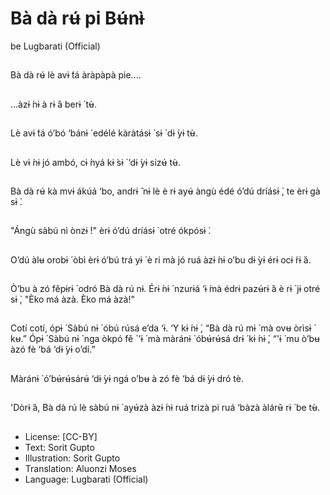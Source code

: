 # Bà dà rʉ́ pi Bʉ́nɨ̀
be
Lugbarati (Official)

##
Bà dà rʉ́ lè avɨ ́tá àràpàpà
pie....


##
...àzɨ ́nɨ à rɨ ́á berɨ ̀ tʉ̀.


##
Lè avɨ ́tá ó’bó ‘bánɨ ́
edélé kàràtásɨ ̀ sɨ ̀ dɨ ̀yɨ tʉ̀.


##
Lè vɨ ́nɨ jó ambó,
cɨ ́nyá kɨ ́sɨ ̀ ‘dɨ ̀yɨ sizʉ́ tʉ̀.


##
Bà dà rʉ́ kà mvɨ ákúá ‘bo,
andrɨ ̂ nɨ lè è rɨ ayʉ́ àngù
édé ó’dú dríásɨ ̀, te èrɨ
gà sɨ ̀.


##
"Ángù sàbú nì ònzɨ ́!" èrɨ
ó’dú dríásɨ ̀ otré ókpósɨ ́.


##
O’dú àlʉ orobɨ ́ òbì èrɨ
ó’bú trá yɨ ̀ è ri mà jó ruá
àzɨ ́nɨ o’bu dɨ ̀yɨ érɨ ocɨ ́rɨ ̀á.


##
Ò’bu à zó fěpɨrɨ ̀ odró
Bà dà rú nɨ.
Érɨ ́nɨ ́ nzurɨá ‘ɨ ́mà édrɨ
pazʉ́rɨ ̀á è rɨ ̀ jɨ otré sɨ ̀,
"Èko má àzà. Èko má
àzà!"


##
Cotí cotí, ópɨ ́ Sàbú nɨ ́
óbú rúsá e’da ‘ɨ.
‘Y kɨ ́nɨ ̀, “Bà dà rú mɨ ́ mà
ovʉ òrìsɨ ̀ kʉ.”
Ópɨ ́ Sàbú nɨ ̀ nga òkpó fě
`’ɨ ́ mà màránɨ ̀ óbʉ́rʉ́sá
drɨ ́ kɨ ́nɨ ̀, “'ɨ ̀ mu ò’bʉ àzó
fè ‘bá ‘dɨ ̀yɨ o’dí.”


##
Màránɨ ̀ ó’bʉ́rʉ́sárʉ́ ‘dɨ ̀yɨ
ngá o’bʉ à zó fè ‘bá dɨ ̀yɨ
dró tè.


##
'Dòrɨ ̀á, Bà dà rú lè sàbú nɨ ̀
ayʉ́zà àzɨ ́nɨ ruá trizà pi
ruá ‘bàzà àlárʉ̌ rɨ ̀ be tʉ̀.


##
* License: [CC-BY]
* Text: Sorit Gupto
* Illustration: Sorit Gupto
* Translation: Aluonzi Moses
* Language: Lugbarati (Official)

